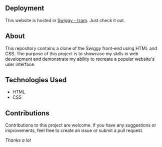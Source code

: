 ## Deployment
This website is hosted in [Swiggy - Izam](https://gregarious-crepe-46346c.netlify.app/). Just check it out.

## About
This repository contains a clone of the Swiggy front-end using HTML and CSS. The purpose of this project is to showcase my skills in web development and demonstrate my ability to recreate a popular website's user interface.

## Technologies Used
- HTML
- CSS

## Contributions
Contributions to this project are welcome. If you have any suggestions or improvements, feel free to create an issue or submit a pull request.

*Thanks a lot*
